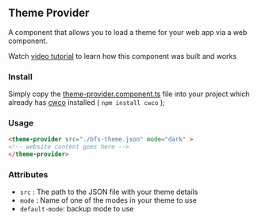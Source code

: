 ## Theme Provider

A component that allows you to load a theme for your web app via a web component.

Watch [video tutorial](https://youtu.be/K4YSItm8btE) to learn how this component was built and works

### Install

Simply copy the [theme-provider.component.ts](https://github.com/beforesemicolon/cwco-component-examples/blob/main/theme-provider/theme-provider.component.ts) 
file into your project which already has [cwco](https://cwco.io/) installed ( `npm install cwco` );

### Usage

```html
<theme-provider src="./bfs-theme.json" mode="dark" >
<!-- website content goes here -->
</theme-provider>

```

### Attributes

- `src` : The path to the JSON file with your theme details
- `mode` : Name of one of the modes in your theme to use
- `default-mode`: backup mode to use
